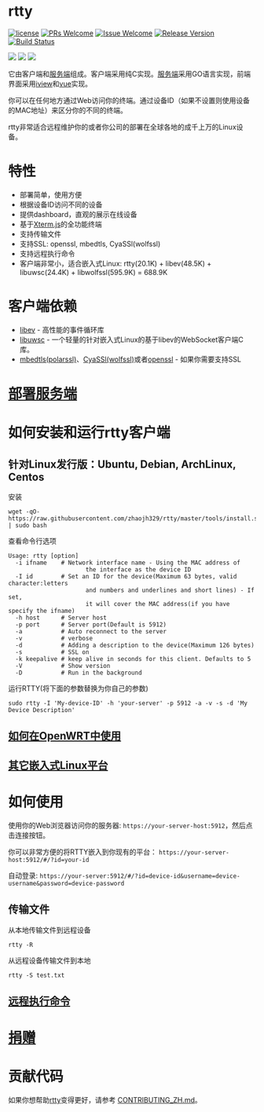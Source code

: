 # rtty

[1]: https://img.shields.io/badge/license-LGPL2-brightgreen.svg?style=plastic
[2]: /LICENSE
[3]: https://img.shields.io/badge/PRs-welcome-brightgreen.svg?style=plastic
[4]: https://github.com/zhaojh329/rtty/pulls
[5]: https://img.shields.io/badge/Issues-welcome-brightgreen.svg?style=plastic
[6]: https://github.com/zhaojh329/rtty/issues/new
[7]: https://img.shields.io/badge/release-6.5.0-blue.svg?style=plastic
[8]: https://github.com/zhaojh329/rtty/releases
[9]: https://travis-ci.org/zhaojh329/rtty.svg?branch=master
[10]: https://travis-ci.org/zhaojh329/rtty

[![license][1]][2]
[![PRs Welcome][3]][4]
[![Issue Welcome][5]][6]
[![Release Version][7]][8]
[![Build Status][9]][10]

[Xterm.js]: https://github.com/xtermjs/xterm.js
[lrzsz]: https://ohse.de/uwe/software/lrzsz.html
[libev]: http://software.schmorp.de/pkg/libev.html
[libuwsc]: https://github.com/zhaojh329/libuwsc
[openssl]: https://github.com/openssl/openssl
[mbedtls(polarssl)]: https://github.com/ARMmbed/mbedtls
[CyaSSl(wolfssl)]: https://github.com/wolfSSL/wolfssl
[vue]: https://github.com/vuejs/vue
[iview]: https://github.com/iview/iview
[服务端]: https://github.com/zhaojh329/rttys

![](https://raw.githubusercontent.com/zhaojh329/rtty/doc/rtty.png)
![](https://raw.githubusercontent.com/zhaojh329/rtty/doc/screen.gif)
![](https://raw.githubusercontent.com/zhaojh329/rtty/doc/file.gif)

它由客户端和[服务端]组成。客户端采用纯C实现。[服务端]采用GO语言实现，前端界面采用[iview]和[vue]实现。

你可以在任何地方通过Web访问你的终端。通过设备ID（如果不设置则使用设备的MAC地址）来区分你的不同的终端。

rtty非常适合远程维护你的或者你公司的部署在全球各地的成千上万的Linux设备。

# 特性
* 部署简单，使用方便
* 根据设备ID访问不同的设备
* 提供dashboard，直观的展示在线设备
* 基于[Xterm.js]的全功能终端
* 支持传输文件
* 支持SSL: openssl, mbedtls, CyaSSl(wolfssl)
* 支持远程执行命令
* 客户端非常小，适合嵌入式Linux: rtty(20.1K) + libev(48.5K) + libuwsc(24.4K) + libwolfssl(595.9K) = 688.9K

# 客户端依赖
* [libev] - 高性能的事件循环库
* [libuwsc] - 一个轻量的针对嵌入式Linux的基于libev的WebSocket客户端C库。
* [mbedtls(polarssl)]、[CyaSSl(wolfssl)]或者[openssl] - 如果你需要支持SSL

# [部署服务端](https://github.com/zhaojh329/rttys/blob/master/README_ZH.md)

# 如何安装和运行rtty客户端
## 针对Linux发行版：Ubuntu, Debian, ArchLinux, Centos
安装

    wget -qO- https://raw.githubusercontent.com/zhaojh329/rtty/master/tools/install.sh | sudo bash

查看命令行选项

    Usage: rtty [option]
      -i ifname    # Network interface name - Using the MAC address of
                          the interface as the device ID
      -I id        # Set an ID for the device(Maximum 63 bytes, valid character:letters
                          and numbers and underlines and short lines) - If set,
                          it will cover the MAC address(if you have specify the ifname)
      -h host      # Server host
      -p port      # Server port(Default is 5912)
      -a           # Auto reconnect to the server
      -v           # verbose
      -d           # Adding a description to the device(Maximum 126 bytes)
      -s           # SSL on
      -k keepalive # keep alive in seconds for this client. Defaults to 5
      -V           # Show version
      -D           # Run in the background

运行RTTY(将下面的参数替换为你自己的参数)

    sudo rtty -I 'My-device-ID' -h 'your-server' -p 5912 -a -v -s -d 'My Device Description'

## [如何在OpenWRT中使用](/OPENWRT_ZH.md)

## [其它嵌入式Linux平台](/CROSS_COMPILE.md)

# 如何使用
使用你的Web浏览器访问你的服务器: `https://your-server-host:5912`，然后点击连接按钮。

你可以非常方便的将RTTY嵌入到你现有的平台： `https://your-server-host:5912/#/?id=your-id`

自动登录: `https://your-server:5912/#/?id=device-id&username=device-username&password=device-password`

## 传输文件
从本地传输文件到远程设备

    rtty -R

从远程设备传输文件到本地

    rtty -S test.txt

## [远程执行命令](/COMMAND_ZH.md)

# [捐赠](https://gitee.com/zhaojh329/rtty#project-donate-overview)

# 贡献代码
如果你想帮助[rtty](https://github.com/zhaojh329/rtty)变得更好，请参考
[CONTRIBUTING_ZH.md](https://github.com/zhaojh329/rtty/blob/master/CONTRIBUTING_ZH.md)。

